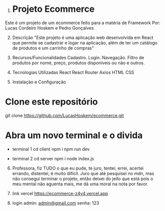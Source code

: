 1. # Projeto Ecommerce
Este é um projeto de um ecommerce feito para a matéria de Framework
Por: Lucas Cordeiro Hoskem e Pedro Gonçalves 

2. Descrição
"Este projeto é uma aplicação web desenvolvida em React que permite se cadastrar e logar na aplicação, além de ter um catálogo de produtos e um carrinho de compras"

3. Recursos/Funcionalidades
Cadastro.
Login.
Navegação.
Filtro de produtos por nome, preço, produtos disponíveis ou não e outros.


4. Tecnologias Utilizadas
React
React Router
Axios
HTML
CSS


5. Instalação e Configuração
# Clone este repositório
git clone https://github.com/LucasHoskem/ecommerce.git

# Abra um novo terminal e o divida
- terminal 1
    cd client
    npm i
    npm run dev

- terminal 2
    cd server 
    npm i
    node index.js


6. Professora, fiz TUDO o que eu pude, te juro, tentei, errei, acertei errando, distentei, é muito difícil. Juro que até pesquisei no mdn, mas não consegui terminar o projeto, então deixei do jeito que está pois o meu mental não aguenta mais, me dá uma moral na nota por favor.

7. link vercel
https://ecommerce-z4y4.vercel.app

8. login admin:
admin@gmail.com
senha: 123